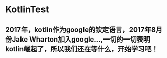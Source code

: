 # KotlinTest
## 2017年，kotlin作为google的钦定语言，2017年8月份Jake Wharton加入google...,一切的一切表明kotlin崛起了，所以我们还在等什么，开始学习吧！ 
